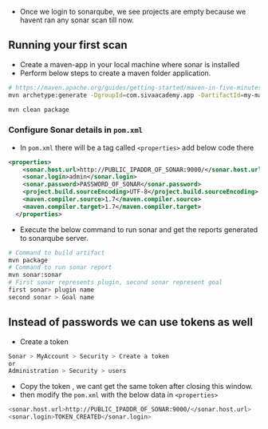* Once we login to sonarqube, we see projects are empty because we havent ran any sonar scan till now.

## Running your first scan
* Create a maven-app in your local machine where sonar is installed
* Perform below steps to create a maven folder application.
```bash
# https://maven.apache.org/guides/getting-started/maven-in-five-minutes.html
mvn archetype:generate -DgroupId=com.sivaacademy.app -DartifactId=my-maven-app -DarchetypeArtifactId=maven-archetype-quickstart -DarchetypeVersion=1.4 -DinteractiveMode=false

mvn clean package
```
### Configure Sonar details in `pom.xml`
* In `pom.xml` there will be a tag called `<properties>` add below code there
```xml
<properties>
    <sonar.host.url>http://PUBLIC_IPADDR_OF_SONAR:9000/</sonar.host.url>
    <sonar.login>admin</sonar.login>
    <sonar.password>PASSWORD_OF_SONAR</sonar.password>
    <project.build.sourceEncoding>UTF-8</project.build.sourceEncoding>
    <maven.compiler.source>1.7</maven.compiler.source>
    <maven.compiler.target>1.7</maven.compiler.target>
  </properties>
```
* Execute the below command to run sonar and get the reports generated to sonarqube server.
```bash
# Command to build artifact 
mvn package
# Command to run sonar report 
mvn sonar:sonar
# First sonar represents plugin, second sonar represent goal
first sonar> plugin name 
second sonar > Goal name
```
##  Instead of passwords we can use tokens as well
* Create a token 
```bash
Sonar > MyAccount > Security > Create a token
or
Administration > Security > users 
```
* Copy the token , we cant get the same token after closing this window.
* then modify the `pom.xml` with the below data in `<properties>`
```bash
<sonar.host.url>http://PUBLIC_IPADDR_OF_SONAR:9000/</sonar.host.url>
<sonar.login>TOKEN_CREATED</sonar.login>
```